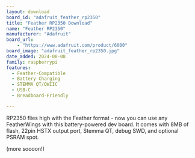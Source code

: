 ```yaml
---
layout: download
board_id: "adafruit_feather_rp2350"
title: "Feather RP2350 Download"
name: "Feather RP2350"
manufacturer: "Adafruit"
board_url:
    - "https://www.adafruit.com/product/6000"
board_image: "adafruit_feather_rp2350.jpg"
date_added: 2024-08-08
family: raspberrypi
features:
  - Feather-Compatible
  - Battery Charging
  - STEMMA QT/QWIIC
  - USB-C
  - Breadboard-Friendly

---
```


RP2350 flies high with the Feather format - now you can use any FeatherWings with this battery-powered dev board. It comes with 8MB of flash, 22pin HSTX output port, Stemma QT, debug SWD, and optional PSRAM spot.

(more soooon!)
